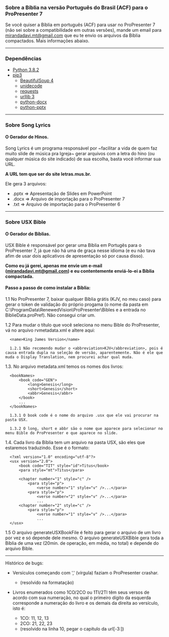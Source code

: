 ### Sobre a Bíblia na versão Português do Brasil (ACF) para o ProPresenter 7

Se você quiser a Bíblia em português (ACF) para usar no ProPresenter 7 (não sei sobre a compatibilidade em outras versões), mande um email para mirandadavi.mt@gmail.com que eu te envio os arquivos da Bíblia compactados. Mais informações abaixo.

---

### Dependências

- [Python 3.8.2](https://www.python.org/downloads/release/python-382/)
- [pip3](https://pip.pypa.io/en/stable/)
  - [BeautifulSoup 4](https://www.crummy.com/software/BeautifulSoup/bs4/doc/)
  - [unidecode](https://pypi.org/project/Unidecode/)
  - [requests](https://requests.readthedocs.io/en/latest/)
  - [urllib 3](https://docs.python.org/3/library/urllib.html)
  - [python-docx](https://python-docx.readthedocs.io/en/latest/)
  - [python-pptx](https://python-pptx.readthedocs.io/en/latest/)

---

### Sobre Song Lyrics
#### O Gerador de Hinos.

Song Lyrics é um programa responsável por ~facilitar a vida de quem faz muito slide de música pra Igreja~ gerar arquivos com a letra do hino (ou qualquer música do site indicado) de sua escolha, basta você informar sua URL.

**A URL tem que ser do site letras.mus.br.**

Ele gera 3 arquivos:
  - .pptx => Apresentação de Slides em PowerPoint
  - .docx => Arquivo de importação para o ProPresenter 7
  - .txt => Arquivo de importação para o ProPresenter 6

---

### Sobre USX Bible
#### O Gerador de Bíblias.

USX Bible é responsável por gerar uma Bíblia em Portugês para o ProPresenter 7, já que não há uma de graça nesse idioma (e eu não tava afim de usar dois aplicativos de apresentação só por causa disso).

**Como eu já gerei, apenas me envie um e-mail (mirandadavi.mt@gmail.com) e eu contentemente enviá-lo-ei a Bíblia compactada.**

#### Passo a passo de como instalar a Bíblia:

  1.1 No ProPresenter 7, baixar qualquer Bíblia grátis (KJV, no meu caso) para gerar o token de validação do próprio progama (o nome da pasta em C:\ProgramData\RenewedVision\ProPresenter\Bibles e a entrada no BiblieData.proPref). Não consegui criar um.

  1.2 Para mudar o título que você seleciona no menu Bible do ProPresenter, vá no arquivo rvmetadata.xml e altere aqui: 
  
      <name>King James Version</name>

      1.2.1 Não recomendo mudar o <abbreviation>KJV</abbreviation>, pois é causa entrada dupla na seleção de versão, aparentemente. Não é ele que muda o Display Translation, nem procurei achar qual muda.

  1.3. No arquivo metadata.xml temos os nomes dos livros:
  
      <bookNames>
          <book code="GEN">
              <long>Genesis</long>
              <short>Genesis</short>
              <abbr>Genesis</abbr>
          </book>
          ...
      </bookNames>

      1.3.1 O book code é o nome do arquivo .usx que ele vai procurar na pasta USX.

      1.3.2 O long, short e abbr são o nome que aparece para selecionar no menu Bible do ProPresenter e que aparece no slide.

  1.4. Cada livro da Bíblia tem um arquivo na pasta USX, são eles que estaremos traduzindo. Esse é o formato:
  
      <?xml version="1.0" encoding="utf-8"?>
      <usx version="2.0">
          <book code="TIT" style="id">Titus</book>
          <para style="mt">Titus</para>

          <chapter number="1" style="c" />
              <para style="p">
                  <verse number="1" style="v" />...</para>
              <para style="p">
                  <verse number="2" style="v" />...</para>
                  ...
          <chapter number="2" style="c" />
              <para style="p">
                  <verse number="1" style="v" />...</para>
                  ...
      </usx>

  1.5 O arquivo generateUSXBookFile é feito para gerar o arquivo de um livro por vez e só depende dele mesmo. O arquivo generateUSXBible gera toda a Bíblia de uma vez (20min. de operação, em média, no total) e depende do arquivo Bible.
 
 ---
 
Histórico de bugs:

- Versículos começando com ',' (vírgula) faziam o ProPresenter crashar. 
  - (resolvido na formatação)

- Livros enumerados como 1CO/2CO ou 1TI/2TI têm seus versos de acordo com sua numeração, no qual o primeiro dígito da esquerda corresponde a numeração do livro e os demais da direita ao versículo, isto é:
  - 1CO: 11, 12, 13
  - 2CO: 21, 22, 23
  - (resolvido na linha 10, pegar o capitulo da url[-3:])
  
  
